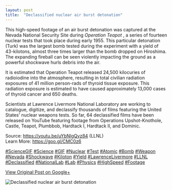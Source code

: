 ```yaml
---
layout: post
title:  "Declassified nuclear air burst detonation"
---
```


This high-speed footage of an air burst detonation was captured at the Nevada
National Security Site during _Operation Teapot_ , a series of fourteen
nuclear tests that took place during early 1955. This particular detonation
(Turk) was the largest bomb tested during the experiment with a yield of
43-kilotons, almost three times larger than the bomb dropped on Hiroshima. The
expanding fireball can be seen violently impacting the ground as a powerful
shockwave hurls debris into the air.  
  
It is estimated that Operation Teapot released 24,500 kilocuries of
radioiodine into the atmosphere, resulting in total civilian radiation
exposures of 41 million person-rads of thyroid tissue exposure. This radiation
exposure is estimated to have caused approximately 13,000 cases of thyroid
cancer and 650 deaths.  
  
Scientists at Lawrence Livermore National Laboratory are working to catalogue,
digitize, and declassify thousands of films featuring the United States'
nuclear weapons tests. So far, 64 declassified films have been released on
YouTube featuring footage from Operations Upshot-Knothole, Castle, Teapot,
Plumbbob, Hardtack I, Hardtack II, and Dominic.  
  
Source: <https://youtu.be/uYbNlgQyz84> (LLNL)  
Learn More: <https://goo.gl/CMC0z6>  
  
[#ScienceGIF](https://plus.google.com/s/%23ScienceGIF/posts)
[#Science](https://plus.google.com/s/%23Science/posts)
[#GIF](https://plus.google.com/s/%23GIF/posts)
[#Nuclear](https://plus.google.com/s/%23Nuclear/posts)
[#Test](https://plus.google.com/s/%23Test/posts)
[#Atomic](https://plus.google.com/s/%23Atomic/posts)
[#Bomb](https://plus.google.com/s/%23Bomb/posts)
[#Weapon](https://plus.google.com/s/%23Weapon/posts)
[#Nevada](https://plus.google.com/s/%23Nevada/posts)
[#Shockwave](https://plus.google.com/s/%23Shockwave/posts)
[#Kiloton](https://plus.google.com/s/%23Kiloton/posts)
[#Yield](https://plus.google.com/s/%23Yield/posts)
[#LawrenceLivermore](https://plus.google.com/s/%23LawrenceLivermore/posts)
[#LLNL](https://plus.google.com/s/%23LLNL/posts)
[#Declassified](https://plus.google.com/s/%23Declassified/posts)
[#NationalLab](https://plus.google.com/s/%23NationalLab/posts)
[#Lab](https://plus.google.com/s/%23Lab/posts)
[#Physics](https://plus.google.com/s/%23Physics/posts)
[#HighSpeed](https://plus.google.com/s/%23HighSpeed/posts)
[#Footage](https://plus.google.com/s/%23Footage/posts)﻿

[View Original Post on Google+](https://plus.google.com/+ColinSullender/posts/UEM98686Z1V)

![Declassified nuclear air burst detonation](/assets/img/2017-03-18-Declassified-nuclear-air-burst-detonation.gif)
